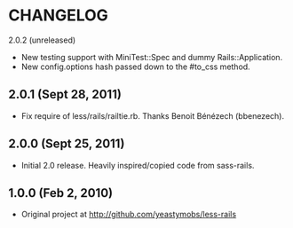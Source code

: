 CHANGELOG
=========

2.0.2 (unreleased)

* New testing support with MiniTest::Spec and dummy Rails::Application.
* New config.options hash passed down to the #to_css method.


2.0.1 (Sept 28, 2011)
---------------------

* Fix require of less/rails/railtie.rb. Thanks Benoit Bénézech (bbenezech).


2.0.0 (Sept 25, 2011)
---------------------

* Initial 2.0 release. Heavily inspired/copied code from sass-rails.


1.0.0 (Feb 2, 2010)
-------------------

* Original project at http://github.com/yeastymobs/less-rails
